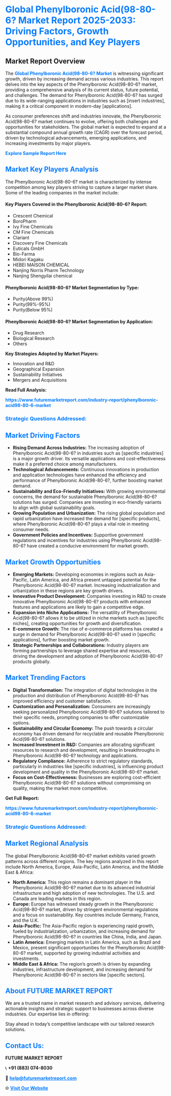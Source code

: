 <h1 style="color: #007BFF;">Global Phenylboronic Acid(98-80-6? Market Report 2025-2033: Driving Factors, Growth Opportunities, and Key Players</h1>

<section id="overview">
<h2>Market Report Overview</h2>
<p>The <a href="https://www.futuremarketreport.com/industry-report/phenylboronic-acid98-80-6-market" style="color: #007BFF; text-decoration: none;"><strong>Global Phenylboronic Acid(98-80-6? Market</strong></a> is witnessing significant growth, driven by increasing demand across various industries. This report delves into the key aspects of the Phenylboronic Acid(98-80-6? market, providing a comprehensive analysis of its current status, future potential, and challenges. The demand for Phenylboronic Acid(98-80-6? has surged due to its wide-ranging applications in industries such as [insert industries], making it a critical component in modern-day [applications].</p>
<p>As consumer preferences shift and industries innovate, the Phenylboronic Acid(98-80-6? market continues to evolve, offering both challenges and opportunities for stakeholders. The global market is expected to expand at a substantial compound annual growth rate (CAGR) over the forecast period, driven by technological advancements, emerging applications, and increasing investments by major players.</p>
</section>

<section id="overview">
<p><a href="https://www.futuremarketreport.com/request-sample/reportId=52046" style="color: #007BFF; text-decoration: none;"><strong>Explore Sample Report Here</strong></a></p>
</section>

<section id="key-players">
<h2 style="color: #007BFF;">Market Key Players Analysis</h2>
<p>The Phenylboronic Acid(98-80-6? market is characterized by intense competition among key players striving to capture a larger market share. Some of the leading companies in the market include:</p>
<h4>Key Players Covered in the Phenylboronic Acid(98-80-6? Report:</h4>
<ul><li>Crescent Chemical</li><li>BoroPharm</li><li>Ivy Fine Chemicals</li><li>CM Fine Chemicals</li><li>Clariant</li><li>Discovery Fine Chemicals</li><li>Euticals GmbH</li><li>Bio-Farma</li><li>Midori Kagaku</li><li>HEBEI MAISON CHEMICAL</li><li>Nanjing Norris Pharm Technology</li><li>Nanjing Shengyilai chemical</li></ul>
<h4>Phenylboronic Acid(98-80-6? Market Segmentation by Type:</h4>
<ul><li>Purity(Above 99%)</li><li>Purity(99%-95%)</li><li>Purity(Below 95%)</li></ul>

<h4>Phenylboronic Acid(98-80-6? Market Segmentation by Application:</h4>
<ul><li>Drug Research</li><li>Biological Research</li><li>Others</li></ul>
<p><strong>Key Strategies Adopted by Market Players:</strong></p>
<ul>
<li>Innovation and R&D</li>
<li>Geographical Expansion</li>
<li>Sustainability Initiatives</li>
<li>Mergers and Acquisitions</li>
</ul>
</section>

<section>
<p><strong>Read Full Analysis: </strong></p><a href="https://www.futuremarketreport.com/industry-report/phenylboronic-acid98-80-6-market" style="color: #007BFF; text-decoration: none;"><strong>https://www.futuremarketreport.com/industry-report/phenylboronic-acid98-80-6-market</strong></a>
<h3 style="color: #007BFF;">Strategic Questions Addressed:</h3>
</section>

<section id="driving-factors">
<h2 style="color: #007BFF;">Market Driving Factors</h2>
<ul>
<li><strong>Rising Demand Across Industries:</strong> The increasing adoption of Phenylboronic Acid(98-80-6? in industries such as [specific industries] is a major growth driver. Its versatile applications and cost-effectiveness make it a preferred choice among manufacturers.</li>
<li><strong>Technological Advancements:</strong> Continuous innovations in production and application technologies have enhanced the efficiency and performance of Phenylboronic Acid(98-80-6?, further boosting market demand.</li>
<li><strong>Sustainability and Eco-Friendly Initiatives:</strong> With growing environmental concerns, the demand for sustainable Phenylboronic Acid(98-80-6? solutions has surged. Companies are investing in eco-friendly variants to align with global sustainability goals.</li>
<li><strong>Growing Population and Urbanization:</strong> The rising global population and rapid urbanization have increased the demand for [specific products], where Phenylboronic Acid(98-80-6? plays a vital role in meeting consumer needs.</li>
<li><strong>Government Policies and Incentives:</strong> Supportive government regulations and incentives for industries using Phenylboronic Acid(98-80-6? have created a conducive environment for market growth.</li>
</ul>
</section>

<section id="growth-opportunities">
<h2 style="color: #007BFF;">Market Growth Opportunities</h2>
<ul>
<li><strong>Emerging Markets:</strong> Developing economies in regions such as Asia-Pacific, Latin America, and Africa present untapped potential for the Phenylboronic Acid(98-80-6? market. Increasing industrialization and urbanization in these regions are key growth drivers.</li>
<li><strong>Innovative Product Development:</strong> Companies investing in R&D to create innovative Phenylboronic Acid(98-80-6? products with enhanced features and applications are likely to gain a competitive edge.</li>
<li><strong>Expansion into Niche Applications:</strong> The versatility of Phenylboronic Acid(98-80-6? allows it to be utilized in niche markets such as [specific niches], creating opportunities for growth and diversification.</li>
<li><strong>E-commerce Growth:</strong> The rise of e-commerce platforms has created a surge in demand for Phenylboronic Acid(98-80-6? used in [specific applications], further boosting market growth.</li>
<li><strong>Strategic Partnerships and Collaborations:</strong> Industry players are forming partnerships to leverage shared expertise and resources, driving the development and adoption of Phenylboronic Acid(98-80-6? products globally.</li>
</ul>
</section>

<section id="trending-factors">
<h2 style="color: #007BFF;">Market Trending Factors</h2>
<ul>
<li><strong>Digital Transformation:</strong> The integration of digital technologies in the production and distribution of Phenylboronic Acid(98-80-6? has improved efficiency and customer satisfaction.</li>
<li><strong>Customization and Personalization:</strong> Consumers are increasingly seeking personalized Phenylboronic Acid(98-80-6? solutions tailored to their specific needs, prompting companies to offer customizable options.</li>
<li><strong>Sustainability and Circular Economy:</strong> The push towards a circular economy has driven demand for recyclable and reusable Phenylboronic Acid(98-80-6? solutions.</li>
<li><strong>Increased Investment in R&D:</strong> Companies are allocating significant resources to research and development, resulting in breakthroughs in Phenylboronic Acid(98-80-6? technology and applications.</li>
<li><strong>Regulatory Compliance:</strong> Adherence to strict regulatory standards, particularly in industries like [specific industries], is influencing product development and quality in the Phenylboronic Acid(98-80-6? market.</li>
<li><strong>Focus on Cost-Effectiveness:</strong> Businesses are exploring cost-efficient Phenylboronic Acid(98-80-6? solutions without compromising on quality, making the market more competitive.</li>
</ul>
</section>

<section>
<p><strong>Get Full Report: </strong></p><a href="https://www.futuremarketreport.com/industry-report/phenylboronic-acid98-80-6-market" style="color: #007BFF; text-decoration: none;"><strong>https://www.futuremarketreport.com/industry-report/phenylboronic-acid98-80-6-market</strong></a>
<h3 style="color: #007BFF;">Strategic Questions Addressed:</h3>
</section>


<section id="regional-analysis">
<h2 style="color: #007BFF;">Market Regional Analysis</h2>
<p>The global Phenylboronic Acid(98-80-6? market exhibits varied growth patterns across different regions. The key regions analyzed in this report include North America, Europe, Asia-Pacific, Latin America, and the Middle East & Africa:</p>
<ul>
<li><strong>North America:</strong> This region remains a dominant player in the Phenylboronic Acid(98-80-6? market due to its advanced industrial infrastructure and high adoption of new technologies. The U.S. and Canada are leading markets in this region.</li>
<li><strong>Europe:</strong> Europe has witnessed steady growth in the Phenylboronic Acid(98-80-6? market, driven by stringent environmental regulations and a focus on sustainability. Key countries include Germany, France, and the U.K.</li>
<li><strong>Asia-Pacific:</strong> The Asia-Pacific region is experiencing rapid growth, fueled by industrialization, urbanization, and increasing demand for Phenylboronic Acid(98-80-6? in countries like China, India, and Japan.</li>
<li><strong>Latin America:</strong> Emerging markets in Latin America, such as Brazil and Mexico, present significant opportunities for the Phenylboronic Acid(98-80-6? market, supported by growing industrial activities and investments.</li>
<li><strong>Middle East & Africa:</strong> The region’s growth is driven by expanding industries, infrastructure development, and increasing demand for Phenylboronic Acid(98-80-6? in sectors like [specific sectors].</li>
</ul>
</section>

<footer>
<h2 style="color: #007BFF;">About FUTURE MARKET REPORT</h2>
<p>We are a trusted name in market research and advisory services, delivering actionable insights and strategic support to businesses across diverse industries. Our expertise lies in offering:</p>

<p>Stay ahead in today’s competitive landscape with our tailored research solutions.</p>

<h2 style="color: #007BFF;">Contact Us:</h2>
<p><strong>FUTURE MARKET REPORT</strong></p>
<p>📞 <strong>+91 (883) 074-8030</strong></p>
<p>📧 <strong><a href="mailto:help@futuremarketreport.com" style="color: #007BFF;">help@futuremarketreport.com</a></strong></p>
<p>🌐 <strong><a href="https://www.futuremarketreport.com/" style="color: #007BFF;">Visit Our Website</a></strong></p>
</footer>